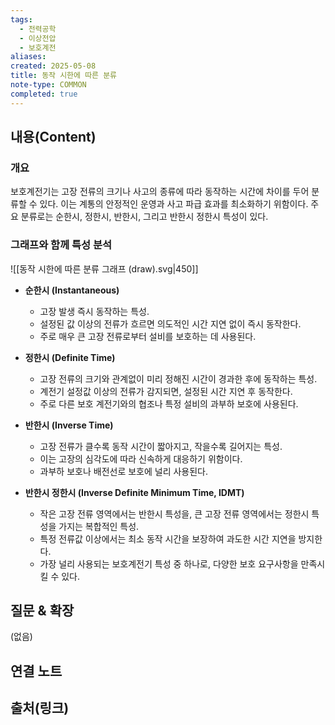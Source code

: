 ```yaml
---
tags:
  - 전력공학
  - 이상전압
  - 보호계전
aliases: 
created: 2025-05-08
title: 동작 시한에 따른 분류
note-type: COMMON
completed: true
---
```


## 내용(Content)
### 개요
보호계전기는 고장 전류의 크기나 사고의 종류에 따라 동작하는 시간에 차이를 두어 분류할 수 있다. 이는 계통의 안정적인 운영과 사고 파급 효과를 최소화하기 위함이다. 주요 분류로는 순한시, 정한시, 반한시, 그리고 반한시 정한시 특성이 있다.

### 그래프와 함께 특성 분석
![[동작 시한에 따른 분류 그래프 (draw).svg|450]]
- **순한시 (Instantaneous)**
  - 고장 발생 즉시 동작하는 특성.
  - 설정된 값 이상의 전류가 흐르면 의도적인 시간 지연 없이 즉시 동작한다.
  - 주로 매우 큰 고장 전류로부터 설비를 보호하는 데 사용된다.

- **정한시 (Definite Time)**
  - 고장 전류의 크기와 관계없이 미리 정해진 시간이 경과한 후에 동작하는 특성.
  - 계전기 설정값 이상의 전류가 감지되면, 설정된 시간 지연 후 동작한다.
  - 주로 다른 보호 계전기와의 협조나 특정 설비의 과부하 보호에 사용된다.

- **반한시 (Inverse Time)**
  - 고장 전류가 클수록 동작 시간이 짧아지고, 작을수록 길어지는 특성.
  - 이는 고장의 심각도에 따라 신속하게 대응하기 위함이다.
  - 과부하 보호나 배전선로 보호에 널리 사용된다.

- **반한시 정한시 (Inverse Definite Minimum Time, IDMT)**
  - 작은 고장 전류 영역에서는 반한시 특성을, 큰 고장 전류 영역에서는 정한시 특성을 가지는 복합적인 특성.
  - 특정 전류값 이상에서는 최소 동작 시간을 보장하여 과도한 시간 지연을 방지한다.
  - 가장 널리 사용되는 보호계전기 특성 중 하나로, 다양한 보호 요구사항을 만족시킬 수 있다.

## 질문 & 확장

(없음)

## 연결 노트

## 출처(링크)
